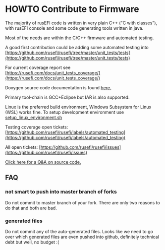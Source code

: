 # HOWTO Contribute to Firmware

The majority of rusEFI code is written in very plain C++ ("C with classes"),
with rusEFI console and some code generating tools written in java.

Most of the needs are within the C/C++ firmware and automated testing.

A good first contribution could be adding some automated testing into [https://github.com/rusefi/rusefi/tree/master/unit_tests/tests](https://github.com/rusefi/rusefi/tree/master/unit_tests/tests)

For current coverage report see [https://rusefi.com/docs/unit_tests_coverage/](https://rusefi.com/docs/unit_tests_coverage/)

Doxygen source code documentation is found [here.](https://rusefi.com/docs/html/)

Primary tool-chain is GCC+Eclipse but IAR is also supported.

Linux is the preferred build environment, Windows Subsystem for Linux (WSL) works fine.
To setup development environment use [setup_linux_environment.sh](https://github.com/rusefi/rusefi/blob/master/firmware/setup_linux_environment.sh)

Testing coverage open tickets: [https://github.com/rusefi/rusefi/labels/automated_testing](https://github.com/rusefi/rusefi/labels/automated_testing)

All open tickets: [https://github.com/rusefi/rusefi/issues](https://github.com/rusefi/rusefi/issues)

[Click here for a Q&A on source code.](http://rusefi.com/forum/viewtopic.php?f=5&t=10)

## FAQ

### not smart to push into master branch of forks

Do not commit to master branch of your fork. There are only two reasons to do that and both are bad.

### generated files

Do not commit any of the auto-generated files. Looks like we need to go over which generated files are even pushed into github, definitely technical debt but well, no budget :(
